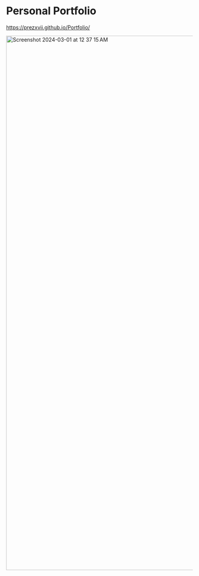 # Personal Portfolio 

 https://prezxvii.github.io/Portfolio/

 <img width="1440" alt="Screenshot 2024-03-01 at 12 37 15 AM" src="https://github.com/Prezxvii/Portfolio/assets/122589070/be72b7b9-81a8-488b-84ba-9320fd470177">

